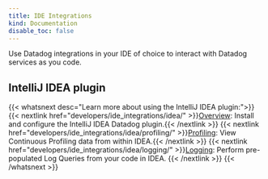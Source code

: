 ```yaml
---
title: IDE Integrations
kind: Documentation
disable_toc: false
---
```


Use Datadog integrations in your IDE of choice to interact with Datadog services as you code.

## IntelliJ IDEA plugin

{{< whatsnext desc="Learn more about using the IntelliJ IDEA plugin:">}}
    {{< nextlink href="developers/ide_integrations/idea/" >}}<u>Overview</u>: Install and configure the IntelliJ IDEA Datadog plugin.{{< /nextlink >}}
    {{< nextlink href="developers/ide_integrations/idea/profiling/" >}}<u>Profiling</u>: View Continuous Profiling data from within IDEA.{{< /nextlink >}}
    {{< nextlink href="developers/ide_integrations/idea/logging/" >}}<u>Logging</u>: Perform pre-populated Log Queries from your code in IDEA. {{< /nextlink >}}
{{< /whatsnext >}}